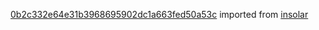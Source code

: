 [0b2c332e64e31b3968695902dc1a663fed50a53c](https://github.com/insolar/insolar/commit/0b2c332e64e31b3968695902dc1a663fed50a53c) imported from [insolar](https://github.com/insolar/insolar)
